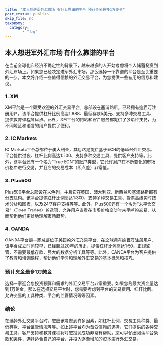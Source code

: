```yaml
---
title: "本人想进军外汇市场 有什么靠谱的平台 预计资金最多1万美金"
post_status: publish
skip_file: no
taxonomy:
  category:
        - "faq"
---
```


## 本人想进军外汇市场 有什么靠谱的平台

在当前全球化和经济不确定性的背景下，越来越多的人开始考虑将个人储蓄投资到外汇市场上。如果您已经决定进军外汇市场，那么选择一个靠谱的平台是至关重要的一步。本文将介绍一些值得信赖的外汇交易平台，为您提供一些有用的信息和建议。

### 1. XM

XM平台是一个颇受欢迎的外汇交易平台，总部设在塞浦路斯，已经拥有逾百万注册用户。该平台提供杠杆比例高达1:888、最低存款5美元、支持多种交易工具、提供教育课程等优点。此外，XM平台的网站和客户服务都提供了多语种支持，为不同地区和语言的用户提供了便利。

### 2. IC Markets

IC Markets平台总部位于澳大利亚，其思路是提供基于ECN的低延迟外汇交易。平台提供过夜、杠杆比例高达1:500、支持多种交易工具、提供客户支持等。此外，该平台还有一个名为“True ECN”的账户类型，它允许用户在不断变化的市场价格中进行交易，并且它的交易成本（即点差）非常低。

### 3. Plus500

Plus500平台总部设在以色列，并且它在英国、澳大利亚、新西兰和塞浦路斯都有分支机构。该平台提供杠杆比例高达1:300、支持多种交易工具、提供高级实时技术分析和图表，以及24/7客户支持等等。此外，Plus500还有一个名为“未平仓交易”（Open Trades）的选项，允许用户查看在市场价格变动时未平掉的交易，从而帮助他们更好地理解市场趋势。

### 4. OANDA

OANDA平台是一家总部位于美国的外汇交易平台，在全球拥有逾百万注册用户。该平台成立时间较早，已经超过20年的历史，提供杠杆比例高达1:50、正规监管、不需要最低存款、强大的数据分析工具等等。此外，OANDA平台为客户提供了教育和培训课程，帮助他们学习和理解外汇交易的基本概念和技巧。

### 预计资金最多1万美金

选择一家迎合您投资预算和需求的外汇交易平台非常重要。如果您的最大资金量达到1万美金，那么在选择交易平台时，您需要考虑到平台的交易费用、杠杆比例、允许交易的工具种类、平台的监管情况等等因素。

### 结论

在选择外汇交易平台时，您应该考虑到许多因素，如杠杆比例、交易工具种类、最低存款、平台监管情况等等。如上述平台均为备受信赖的选择，它们提供的各种交易工具、客户支持和教育课程将对您投资成功非常有帮助。您可以仔细阅读平台条款和条件，选择适合自己的平台，并投入逐渐增加的资本进行外汇交易。
